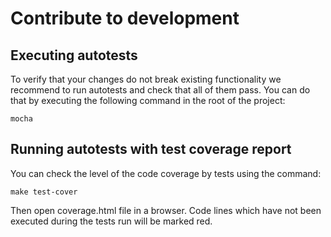 # Contribute to development

## Executing autotests

To verify that your changes do not break existing functionality we recommend to run autotests and check that all of them pass. You can do that by executing the following command in the root of the project:

    mocha

## Running autotests with test coverage report

You can check the level of the code coverage by tests using the command:

    make test-cover

Then open coverage.html file in a browser. Code lines which have not been executed during the tests run will be marked red.
